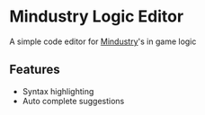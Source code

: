 
# Mindustry Logic Editor

A simple code editor for [Mindustry](https://anuke.itch.io/mindustry)'s in game logic

## Features

- Syntax highlighting
- Auto complete suggestions
